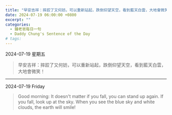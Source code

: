 ```yaml
---
title: "早安吉祥：摔跤了又何妨，可以重新站起，跌倒仰望天空，看到藍天白雲，大地會微笑！ <br> Good morning: It doesn't matter if you fall, you can stand up again. If you fall, look up at the sky. When you see the blue sky and white clouds, the earth will smile!"
date: 2024-07-19 06:00:00 +0800
excerpt: ""
categories:
  - 鍾老爸每日一句
  - Daddy Chung's Sentence of the Day
# tags:
---
```


2024-07-19 星期五

> 早安吉祥：摔跤了又何妨，可以重新站起，跌倒仰望天空，看到藍天白雲，大地會微笑！

---

2024-07-19 Friday

> Good morning: It doesn't matter if you fall, you can stand up again. If you fall, look up at the sky. When you see the blue sky and white clouds, the earth will smile!
